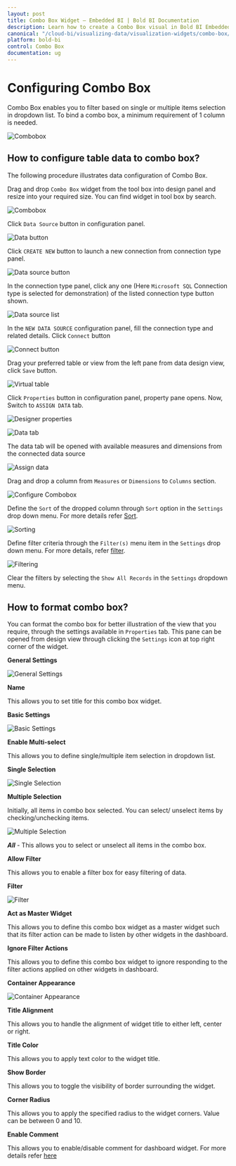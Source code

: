 ```yaml
---
layout: post
title: Combo Box Widget – Embedded BI | Bold BI Documentation
description: Learn how to create a Combo Box visual in Bold BI Embedded dashboard, configure data field and other settings.
canonical: "/cloud-bi/visualizing-data/visualization-widgets/combo-box/"
platform: bold-bi
control: Combo Box
documentation: ug
---
```


# Configuring Combo Box

Combo Box enables you to filter based on single or multiple items selection in dropdown list. To bind a combo box, a minimum requirement of 1 column is needed. 

![Combobox](/static/assets/embedded/visualizing-data/visualization-widgets/images/combo-box/combobox.png)

## How to configure table data to combo box?

The following procedure illustrates data configuration of Combo Box.

Drag and drop `Combo Box` widget from the tool box into design panel and resize into your required size. You can find widget in tool box by search. 

![Combobox](/static/assets/embedded/visualizing-data/visualization-widgets/images/combo-box/drop-widget.png)

Click `Data Source` button in configuration panel.

![Data button](/static/assets/embedded/visualizing-data/visualization-widgets/images/databutton.png)

Click `CREATE NEW` button to launch a new connection from connection type panel.

![Data source button](/static/assets/embedded/visualizing-data/visualization-widgets/images/datasourcebutton.png)

In the connection type panel, click any one (Here `Microsoft SQL` Connection type is selected for demonstration) of the listed connection type button shown.

![Data source list](/static/assets/embedded/visualizing-data/visualization-widgets/images/datasourcelist.png)

In the `NEW DATA SOURCE` configuration panel, fill the connection type and related details. Click `Connect` button

![Connect button](/static/assets/embedded/visualizing-data/visualization-widgets/images/Connectbutton.png)

Drag your preferred table or view from the left pane from data design view, click `Save` button.

![Virtual table](/static/assets/embedded/visualizing-data/visualization-widgets/images/virtualtable.png)

Click `Properties` button in configuration panel, property pane opens. Now, Switch to `ASSIGN DATA` tab.

![Designer properties](/static/assets/embedded/visualizing-data/visualization-widgets/images/designerpropertiesbutton.png)

![Data tab](/static/assets/embedded/visualizing-data/visualization-widgets/images/combo-box/combodatatab.png)

The data tab will be opened with available measures and dimensions from the connected data source

![Assign data](/static/assets/embedded/visualizing-data/visualization-widgets/images/combo-box/comboassigndata.png)

Drag and drop a column from `Measures` or `Dimensions` to `Columns` section.

![Configure Combobox](/static/assets/embedded/visualizing-data/visualization-widgets/images/combo-box/configure-widget.png)

Define the `Sort` of the dropped column through `Sort` option in the `Settings` drop down menu. For more details refer [Sort](/embedded-bi/visualizing-data/working-with-widgets/advanced-sorting/#dimension-column).

![Sorting](/static/assets/embedded/visualizing-data/visualization-widgets/images/combo-box/sorting.png)

Define filter criteria through the `Filter(s)` menu item in the `Settings` drop down menu. For more details, refer [filter](/embedded-bi/visualizing-data/working-with-widgets/configuring-widget-filters/#configuring-filter-for-dimension-column).

![Filtering](/static/assets/embedded/visualizing-data/visualization-widgets/images/combo-box/filtering.png)


Clear the filters by selecting the `Show All Records` in the `Settings` dropdown menu.

## How to format combo box?

You can format the combo box for better illustration of the view that you require, through the settings available in `Properties` tab. This pane can be opened from design view through clicking the `Settings` icon at top right corner of the widget.

**General Settings**

![General Settings](/static/assets/embedded/visualizing-data/visualization-widgets/images/combo-box/general-settings.png)

**Name**

This allows you to set title for this combo box widget.

**Basic Settings**

![Basic Settings](/static/assets/embedded/visualizing-data/visualization-widgets/images/combo-box/basic-settings.png)

**Enable Multi-select**

This allows you to define single/multiple item selection in dropdown list.

**Single Selection**

![Single Selection](/static/assets/embedded/visualizing-data/visualization-widgets/images/combo-box/single-selection.png)

**Multiple Selection**

Initially, all items in combo box selected. You can select/ unselect items by checking/unchecking items.

![Multiple Selection](/static/assets/embedded/visualizing-data/visualization-widgets/images/combo-box/combobox_multiselect.png)
 
 ***All*** - This allows you to select or unselect all items in the combo box.

**Allow Filter**

This allows you to enable a filter box for easy filtering of data.

**Filter**

![Filter](/static/assets/embedded/visualizing-data/visualization-widgets/images/combo-box/filter.png)

**Act as Master Widget**

This allows you to define this combo box widget as a master widget such that its filter action can be made to listen by other widgets in the dashboard.

**Ignore Filter Actions**

This allows you to define this combo box widget to ignore responding to the filter actions applied on other widgets in dashboard.

**Container Appearance**

![Container Appearance](/static/assets/embedded/visualizing-data/visualization-widgets/images/combo-box/container-appearance.png)

**Title Alignment**

This allows you to handle the alignment of widget title to either left, center or right.

**Title Color**

This allows you to apply text color to the widget title.

**Show Border**

This allows you to toggle the visibility of border surrounding the widget.

**Corner Radius**

This allows you to apply the specified radius to the widget corners. Value can be between 0 and 10.

**Enable Comment**

This allows you to enable/disable comment for dashboard widget. For more details refer [here](/embedded-bi/working-with-widgets/commenting-widget/)